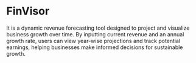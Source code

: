 # FinVisor
It is a dynamic revenue forecasting tool designed to project and visualize business growth over time. By inputting current revenue and an annual growth rate, users can view year-wise projections and track potential earnings, helping businesses make informed decisions for sustainable growth.
